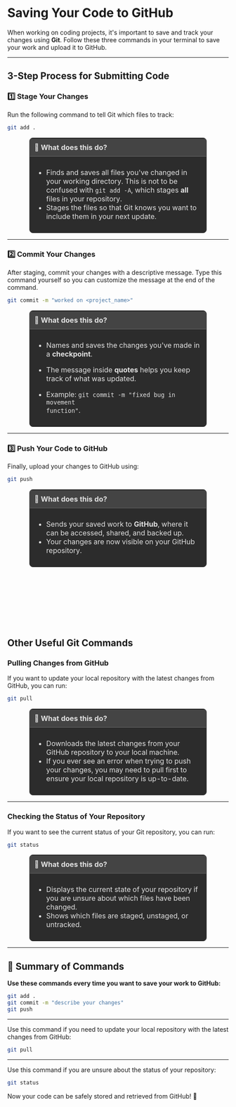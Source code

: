 # **Saving Your Code to GitHub**

When working on coding projects, it's important to save and track your changes using **Git**. Follow these three commands in your terminal to save your work and upload it to GitHub.

---

## 3-Step Process for Submitting Code

### **1️⃣ Stage Your Changes**

Run the following command to tell Git which files to track:

```bash
git add .
```

<table style="width: 80%; margin: auto; border-collapse: collapse; margin-top: 15px; background-color: #2c2c2c; border: 1px solid #444; border-radius: 8px; overflow: hidden;">
  <tr>
    <th style="text-align: left; padding: 10px; background-color: #444; color: #e2e2e2; border-bottom: 1px solid #666;">
      📌 What does this do?
    </th>
  </tr>
  <tr>
    <td style="padding: 10px; color: #e2e2e2;">
  
  - Finds and saves all files you've changed in your working directory. This is not to be confused with `git add -A`, which stages **all** files in your repository.
  - Stages the files so that Git knows you want to include them in your next update.  
    </td>
  </tr>
</table>

---

### **2️⃣ Commit Your Changes**

After staging, commit your changes with a descriptive message. Type this command yourself so you can customize the message at the end of the command.

```bash
git commit -m "worked on <project_name>"
```

<table style="width: 80%; margin: auto; border-collapse: collapse; margin-top: 15px; background-color: #2c2c2c; border: 1px solid #444; border-radius: 8px; overflow: hidden;">
  <tr>
    <th style="text-align: left; padding: 10px; background-color: #444; color: #e2e2e2; border-bottom: 1px solid #666;">
      📌 What does this do?
    </th>
  </tr>
  <tr>
    <td style="padding: 10px; color: #e2e2e2;">

- Names and saves the changes you've made in a <b>checkpoint</b>.
- The message inside **quotes** helps you keep track of what was updated.
- Example: <code>git commit -m "fixed bug in movement function"</code>.
    </td>

  </tr>

</table>

---

### **3️⃣ Push Your Code to GitHub**

Finally, upload your changes to GitHub using:

```bash
git push
```

<table style="width: 80%; margin: auto; border-collapse: collapse; margin-top: 15px; background-color: #2c2c2c; border: 1px solid #444; border-radius: 8px; overflow: hidden;">
  <tr>
    <th style="text-align: left; padding: 10px; background-color: #444; color: #e2e2e2; border-bottom: 1px solid #666;">
      📌 What does this do?
    </th>
  </tr>
  <tr>
    <td style="padding: 10px; color: #e2e2e2;">
  
  - Sends your saved work to **GitHub**, where it can be accessed, shared, and backed up.
  - Your changes are now visible on your GitHub repository.  
    </td>
  </tr>
</table>

## <br><br>

<br><br>

## Other Useful Git Commands

### **Pulling Changes from GitHub**

If you want to update your local repository with the latest changes from GitHub, you can run:

```bash
git pull
```

<table style="width: 80%; margin: auto; border-collapse: collapse; margin-top: 15px; background-color: #2c2c2c; border: 1px solid #444; border-radius: 8px; overflow: hidden;">
  <tr>
    <th style="text-align: left; padding: 10px; background-color: #444; color: #e2e2e2; border-bottom: 1px solid #666;">
      📌 What does this do?
    </th>
  </tr>
  <tr>
    <td style="padding: 10px; color: #e2e2e2;">

- Downloads the latest changes from your GitHub repository to your local machine.
- If you ever see an error when trying to push your changes, you may need to pull first to ensure your local repository is up-to-date.
</td>
  </tr>
</table>

---

### **Checking the Status of Your Repository**

If you want to see the current status of your Git repository, you can run:

```bash
git status
```

<table style="width: 80%; margin: auto; border-collapse: collapse; margin-top: 15px; background-color: #2c2c2c; border: 1px solid #444; border-radius: 8px; overflow: hidden;">
  <tr>
    <th style="text-align: left; padding: 10px; background-color: #444; color: #e2e2e2; border-bottom: 1px solid #666;">
      📌 What does this do?
    </th>
  </tr>
  <tr>
    <td style="padding: 10px; color: #e2e2e2;">

- Displays the current state of your repository if you are unsure about which files have been changed.
- Shows which files are staged, unstaged, or untracked.
</td>
  </tr>
</table>

---

## **🔁 Summary of Commands**

**Use these commands every time you want to save your work to GitHub:**

```bash
git add .
git commit -m "describe your changes"
git push
```

---

Use this command if you need to update your local repository with the latest changes from GitHub:

```bash
git pull
```

---

Use this command if you are unsure about the status of your repository:

```bash
git status
```

Now your code can be safely stored and retrieved from GitHub! 🎉
